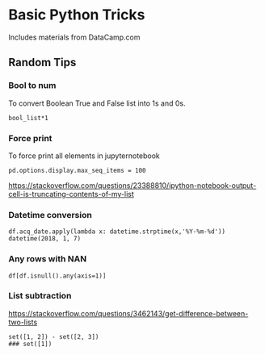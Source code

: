 # Basic Python Tricks

Includes materials from DataCamp.com 

## Random Tips
### Bool to num
To convert Boolean True and False list into 1s and 0s.

```
bool_list*1
```
### Force print
To force print all elements in jupyternotebook 

```
pd.options.display.max_seq_items = 100
```

https://stackoverflow.com/questions/23388810/ipython-notebook-output-cell-is-truncating-contents-of-my-list

### Datetime conversion 
```
df.acq_date.apply(lambda x: datetime.strptime(x,'%Y-%m-%d'))
datetime(2018, 1, 7)
```

### Any rows with NAN
```
df[df.isnull().any(axis=1)]
```

### List subtraction 
https://stackoverflow.com/questions/3462143/get-difference-between-two-lists
```
set([1, 2]) - set([2, 3])
### set([1]) 
```